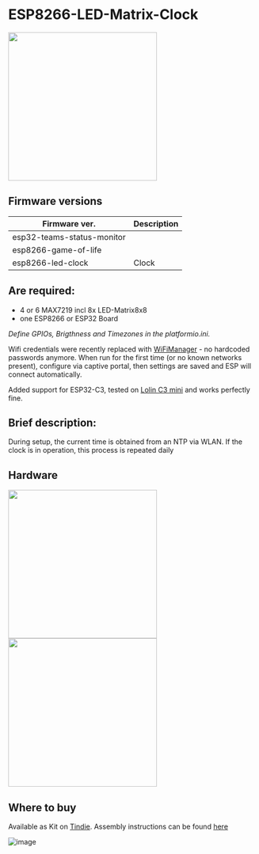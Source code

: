 # ESP8266-LED-Matrix-Clock

<img src="[images/pic1.png]" width="300"/>

## Firmware versions

| Firmware ver.              | Description        |
|----------------------------|--------------------|
| esp32-teams-status-monitor |                    |
| esp8266-game-of-life       |                    |
| esp8266-led-clock          | Clock              |

## Are required:
- 4 or 6 MAX7219 incl 8x LED-Matrix8x8
- one ESP8266 or ESP32 Board

<i>Define GPIOs, Brigthness and Timezones in the platformio.ini.</i>

Wifi credentials were recently replaced with [WiFiManager](https://github.com/tzapu/WiFiManager) - no hardcoded passwords anymore. When run for the first time (or no known networks present), configure via captive portal, then settings are saved and ESP will connect automatically.

Added support for ESP32-C3, tested on [Lolin C3 mini](https://www.wemos.cc/en/latest/c3/c3_mini.html) and works perfectly fine.

## Brief description:

During setup, the current time is obtained from an NTP via WLAN. If the clock is in operation, this process is repeated daily 

## Hardware

<img src="[images/PCB.png]" width="300"/>

<img src="[images/Schema.png]" width="300"/>

## Where to buy

Available as Kit on [Tindie](https://www.tindie.com/products/sonocotta/esp8266-led-matrix-clock-diy-kit/). Assembly instructions can be found [here](https://hackaday.io/project/188093/instructions)

![image](https://user-images.githubusercontent.com/5459747/208926760-a6d0adaa-ce00-4d79-8fd4-97c3cfef58a9.png)
